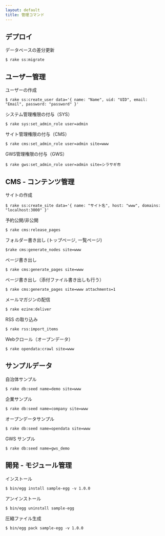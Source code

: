 ```yaml
---
layout: default
title: 管理コマンド
---
```


## デプロイ

データベースの差分更新

~~~
$ rake ss:migrate
~~~

## ユーザー管理

ユーザーの作成

~~~
$ rake ss:create_user data='{ name: "Name", uid: "UID", email: "Email", password: "password" }'
~~~

システム管理権限の付与（SYS）

~~~
$ rake sys:set_admin_role user=admin
~~~

サイト管理権限の付与（CMS）

~~~
$ rake cms:set_admin_role user=admin site=www
~~~

GWS管理権限の付与（GWS）

~~~
$ rake gws:set_admin_role user=admin site=シラサギ市
~~~

## CMS - コンテンツ管理

サイトの作成

~~~
$ rake ss:create_site data='{ name: "サイト名", host: "www", domains: "localhost:3000" }'
~~~

予約公開/非公開

~~~
$ rake cms:release_pages
~~~

フォルダー書き出し (トップページ, 一覧ページ)

~~~
$rake cms:generate_nodes site=www
~~~

ページ書き出し

~~~
$ rake cms:generate_pages site=www
~~~

ページ書き出し（添付ファイル書き出しも行う）

~~~
$ rake cms:generate_pages site=www attachments=1
~~~

メールマガジンの配信

~~~
$ rake ezine:deliver
~~~

RSS の取り込み

~~~
$ rake rss:import_items
~~~

Webクロール（オープンデータ）

~~~
$ rake opendata:crawl site=www
~~~

## サンプルデータ

自治体サンプル

~~~
$ rake db:seed name=demo site=www
~~~

企業サンプル

~~~
$ rake db:seed name=company site=www
~~~

オープンデータサンプル

~~~
$ rake db:seed name=opendata site=www
~~~

GWS サンプル

~~~
$ rake db:seed name=gws_demo
~~~


## 開発 - モジュール管理

インストール

~~~
$ bin/egg install sample-egg -v 1.0.0
~~~

アンインストール

~~~
$ bin/egg uninstall sample-egg
~~~

圧縮ファイル生成

~~~
$ bin/egg pack sample-egg -v 1.0.0
~~~
